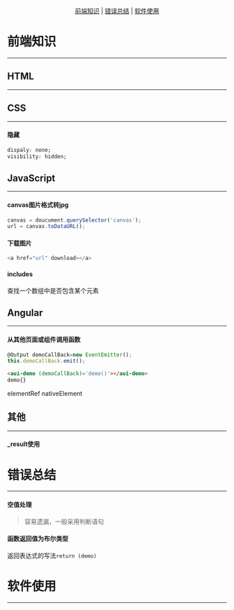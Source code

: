 <span style="display: flex; justify-content: center"><span>[前端知识](#前端知识) | [错误总结](#错误总结) | [软件使用](#软件使用)</span></span>  

# 前端知识
* * *
## HTML
* * *

## CSS
* * *
#### 隐藏
```css
dispaly: none;
visibility: hidden;
```

## JavaScript
* * *
#### canvas图片格式转jpg
```javascript
canvas = doucument.querySelector('canvas');
url = canvas.toDataURL();
```

#### 下载图片
```javascript
<a href="url" download></a>
```

#### includes
查找一个数组中是否包含某个元素


## Angular
* * *
#### 从其他页面或组件调用函数
```javascript
@Output demoCallBack=new EventEmitter(); 
this.demoCallBack.emit();
```
```html
<aui-demo (demoCallBack)='demo()'></aui-demo>
demo{}
```

elementRef
nativeElement

## 其他
* * *
#### _result使用


# 错误总结
* * *
#### 空值处理
> 容易遗漏，一般采用判断语句

#### 函数返回值为布尔类型
返回表达式的写法`return (demo)`


# 软件使用
* * *

